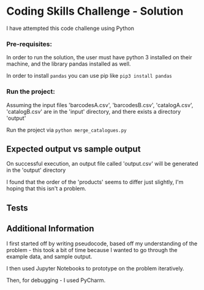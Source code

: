 # Coding Skills Challenge - Solution

I have attempted this code challenge using Python

### Pre-requisites:
In order to run the solution, the user must have python 3 installed on their machine, and the library pandas installed as well.

In order to install `pandas` you can use pip like `pip3 install pandas` 

### Run the project:
Assuming the input files 'barcodesA.csv', 'barcodesB.csv', 'catalogA.csv', 'catalogB.csv' are in the 'input' directory, and there exists a directory 'output'

Run the project via `python merge_catalogues.py`

## Expected output vs sample output

On successful execution, an output file called 'output.csv' will be generated in the 'output' directory

I found that the order of the 'products' seems to differ just slightly, I'm hoping that this isn't a problem.

## Tests


## Additional Information

I first started off by writing pseudocode, based off my understanding of the problem - this took a bit of time because I wanted to go through the example data, and sample output.

I then used Jupyter Notebooks to prototype on the problem iteratively.

Then, for debugging - I used PyCharm.
